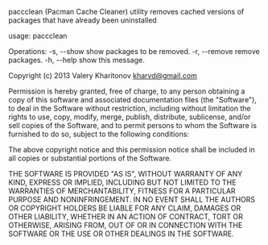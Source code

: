 paccclean (Pacman Cache Cleaner) utility removes cached versions of packages that
have already been uninstalled

usage: paccclean <operation>

  Operations:
    -s, --show      show packages to be removed.
    -r, --remove    remove packages.
    -h, --help      show this message.

Copyright (c) 2013        Valery Kharitonov <kharvd@gmail.com>

Permission is hereby granted, free of charge, to any person obtaining a copy
of this software and associated documentation files (the "Software"),
to deal in the Software without restriction, including without limitation
the rights to use, copy, modify, merge, publish, distribute, sublicense,
and/or sell copies of the Software, and to permit persons to whom the Software
is furnished to do so, subject to the following conditions:

The above copyright notice and this permission notice shall be included in
all copies or substantial portions of the Software.

THE SOFTWARE IS PROVIDED "AS IS", WITHOUT WARRANTY OF ANY KIND,
EXPRESS OR IMPLIED, INCLUDING BUT NOT LIMITED TO THE WARRANTIES OF
MERCHANTABILITY, FITNESS FOR A PARTICULAR PURPOSE AND NONINFRINGEMENT.
IN NO EVENT SHALL THE AUTHORS OR COPYRIGHT HOLDERS BE LIABLE FOR ANY CLAIM,
DAMAGES OR OTHER LIABILITY, WHETHER IN AN ACTION OF CONTRACT, TORT OR OTHERWISE,
ARISING FROM, OUT OF OR IN CONNECTION WITH THE SOFTWARE OR THE USE OR OTHER
DEALINGS IN THE SOFTWARE.


